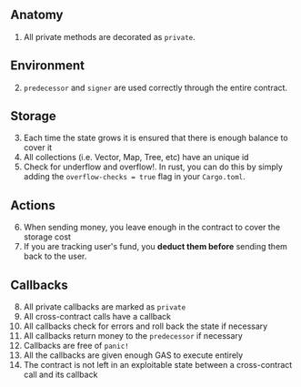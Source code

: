 
## Anatomy[​](https://docs.near.org/build/smart-contracts/security/checklist#anatomy "Direct link to Anatomy")

1.  All private methods are decorated as  `private`.

## Environment[​](https://docs.near.org/build/smart-contracts/security/checklist#environment "Direct link to Environment")

2.  `predecessor`  and  `signer`  are used correctly through the entire contract.

## Storage[​](https://docs.near.org/build/smart-contracts/security/checklist#storage "Direct link to Storage")

3.  Each time the state grows it is ensured that there is enough balance to cover it
4.  All collections (i.e. Vector, Map, Tree, etc) have an unique id
5.  Check for underflow and overflow!. In rust, you can do this by simply adding the  `overflow-checks = true`  flag in your  `Cargo.toml`.

## Actions[​](https://docs.near.org/build/smart-contracts/security/checklist#actions "Direct link to Actions")

6.  When sending money, you leave enough in the contract to cover the storage cost
7.  If you are tracking user's fund, you  **deduct them before**  sending them back to the user.

## Callbacks[​](https://docs.near.org/build/smart-contracts/security/checklist#callbacks "Direct link to Callbacks")

8.  All private callbacks are marked as  `private`
9.  All cross-contract calls have a callback
10.  All callbacks check for errors and roll back the state if necessary
11.  All callbacks return money to the  `predecessor`  if necessary
12.  Callbacks are free of  `panic!`
13.  All the callbacks are given enough GAS to execute entirely
14.  The contract is not left in an exploitable state between a cross-contract call and its callback